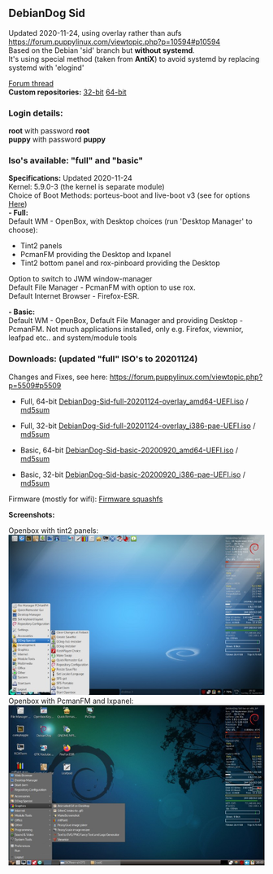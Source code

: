 ## DebianDog Sid
Updated 2020-11-24, using overlay rather than aufs https://forum.puppylinux.com/viewtopic.php?p=10594#p10594     
Based on the Debian 'sid' branch but **without systemd**.  
It's using special method (taken from **AntiX**) to avoid systemd by replacing systemd with 'elogind'
   
[Forum thread](https://forum.puppylinux.com/viewtopic.php?f=46&t=824)   
**Custom repositories:** [32-bit](https://doglinux.github.io/sidog/i386/) [64-bit](https://doglinux.github.io/sidog/amd64/)  

### Login details:
**root** with password **root**    
**puppy** with password **puppy**

### Iso's available: "full" and "basic"
 
**Specifications:**  Updated 2020-11-24           
Kernel: 5.9.0-3 (the kernel is separate module)  
Choice of Boot Methods: porteus-boot and live-boot v3 (see for options [Here](https://github.com/DebianDog/Sid/raw/master/Examples-boot-codes.txt))     
**- Full:**   
Default WM - OpenBox, with Desktop choices (run 'Desktop Manager' to choose):    
- Tint2 panels    
- PcmanFM providing the Desktop and lxpanel    
- Tint2 bottom panel and rox-pinboard providing the Desktop    

Option to switch to JWM window-manager                  
Default File Manager - PcmanFM with option to use rox.        
Default Internet Browser - Firefox-ESR.
   
**- Basic:**  
Default WM - OpenBox,
Default File Manager and providing Desktop - PcmanFM.
Not much applications installed, only e.g. Firefox, viewnior, leafpad etc.. and system/module tools

### Downloads: (updated "full" ISO's to 20201124)
Changes and Fixes, see here: https://forum.puppylinux.com/viewtopic.php?p=5509#p5509
- Full, 64-bit [DebianDog-Sid-full-20201124-overlay_amd64-UEFI.iso](https://github.com/DebianDog/Sid/releases/download/v0.1/DebianDog-Sid-full-20201124-overlay_amd64-UEFI.iso) / [md5sum](https://github.com/DebianDog/Sid/releases/download/v0.1/DebianDog-Sid-full-20201124-overlay_amd64-UEFI.md5)
- Full, 32-bit [DebianDog-Sid-full-20201124-overlay_i386-pae-UEFI.iso](https://github.com/DebianDog/Sid/releases/download/v0.1/DebianDog-Sid-full-20201124-overlay_i386-pae-UEFI.iso) / [md5sum](https://github.com/DebianDog/Sid/releases/download/v0.1/DebianDog-Sid-full-20201124-overlay_i386-pae-UEFI.md5)  

- Basic, 64-bit [DebianDog-Sid-basic-20200920_amd64-UEFI.iso](https://github.com/DebianDog/Sid/releases/download/v0.1/DebianDog-Sid-basic-20200920_amd64-UEFI.iso) / [md5sum](https://github.com/DebianDog/Sid/releases/download/v0.1/DebianDog-Sid-basic-20200920_amd64-UEFI.md5)   
- Basic, 32-bit [DebianDog-Sid-basic-20200920_i386-pae-UEFI.iso](https://github.com/DebianDog/Sid/releases/download/v0.1/DebianDog-Sid-basic-20200920_i386-pae-UEFI.iso) / [md5sum](https://github.com/DebianDog/Sid/releases/download/v0.1/DebianDog-Sid-basic-20200920_i386-pae-UEFI.md5)  
 
Firmware (mostly for wifi): [Firmware squashfs](https://github.com/DebianDog/Sid/releases/download/v0.2/99-firmware-sid.squashfs)

**Screenshots:**
 
Openbox with tint2 panels:         
![SCREENSHOT](https://raw.githubusercontent.com/DebianDog/Sid/master/sid-tint2.jpg)        
Openbox with PcmanFM and lxpanel:       
![SCREENSHOT](https://raw.githubusercontent.com/DebianDog/Sid/master/sid-pcmanfm.jpg)   

